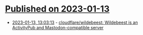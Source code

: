 # [Published on 2023-01-13](index.md)

* [2023-01-13, 13:03:13](https://lobste.rs/s/1ouczs/cloudflare_wildebeest_wildebeest_is) - [cloudflare/wildebeest: Wildebeest is an ActivityPub and Mastodon-compatible server](https://github.com/cloudflare/wildebeest)
